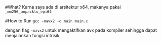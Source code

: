 #What?
Karna saya ada di arsitektur x64, makanya pakai `_mm256_unpacklo_epi64`

#How to Run
`gcc -mavx2 -o main main.c`

dengan flag `-mavx2` untuk mengaktifkan avx pada kompiler sehingga dapat menjalankan fungsi intrisik
